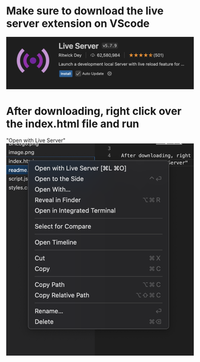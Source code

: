 # Make sure to download the live server extension on VScode

![alt text](LiveServerDownload.png)

# After downloading, right click over the index.html file and run

"Open with Live Server"
![alt text](OpenWithLiveServer.png)

